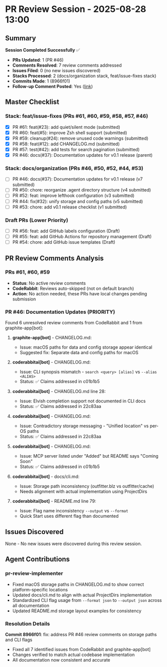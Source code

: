 # PR Review Session - 2025-08-28 13:00

## Summary
**Session Completed Successfully** ✅

- **PRs Updated**: 1 (PR #46)
- **Comments Resolved**: 7 review comments addressed
- **Issues Filed**: 0 (no new issues discovered)
- **Stacks Processed**: 2 (docs/organization stack, feat/issue-fixes stack)
- **Commits Made**: 1 (8966f01)
- **Follow-up Comment Posted**: Yes ([link](https://github.com/outfitter-dev/blz/pull/46#issuecomment-3234439794))

## Master Checklist

### Stack: feat/issue-fixes (PRs #61, #60, #59, #58, #57, #46)
- [x] PR #61: feat(#23): add quiet/silent mode (submitted)
- [x] PR #60: feat(#5): improve Zsh shell support (submitted)  
- [x] PR #59: cleanup(#24): remove unused code warnings (submitted)
- [x] PR #58: feat(#12): add CHANGELOG.md (submitted)
- [x] PR #57: test(#42): add tests for search pagination (submitted)
- [x] PR #46: docs(#37): Documentation updates for v0.1 release (parent)

### Stack: docs/organization (PRs #46, #50, #52, #44, #53)
- [ ] PR #46: docs(#37): Documentation updates for v0.1 release (v7 submitted)
- [ ] PR #50: chore: reorganize .agent directory structure (v4 submitted)
- [ ] PR #52: feat: improve lefthook configuration (v3 submitted)
- [ ] PR #44: fix(#32): unify storage and config paths (v5 submitted)
- [ ] PR #53: chore: add v0.1 release checklist (v1 submitted)

### Draft PRs (Lower Priority)
- [ ] PR #56: feat: add GitHub labels configuration (Draft)
- [ ] PR #55: feat: add GitHub Actions for repository management (Draft)
- [ ] PR #54: chore: add GitHub issue templates (Draft)

## PR Review Comments Analysis

### PRs #61, #60, #59
- **Status**: No active review comments
- **CodeRabbit**: Reviews auto-skipped (not on default branch)
- **Action**: No action needed, these PRs have local changes pending submission

### PR #46: Documentation Updates (PRIORITY)
Found 6 unresolved review comments from CodeRabbit and 1 from graphite-app[bot]:

1. **graphite-app[bot]** - CHANGELOG.md:
   - Issue: macOS paths for data and config storage appear identical
   - Suggested fix: Separate data and config paths for macOS

2. **coderabbitai[bot]** - CHANGELOG.md:
   - Issue: CLI synopsis mismatch - `search <query> [alias]` vs `--alias <ALIAS>`
   - Status: ✅ Claims addressed in c01b1b5

3. **coderabbitai[bot]** - CHANGELOG.md line 28:
   - Issue: Elvish completion support not documented in CLI docs
   - Status: ✅ Claims addressed in 22c83aa

4. **coderabbitai[bot]** - CHANGELOG.md:
   - Issue: Contradictory storage messaging - "Unified location" vs per-OS paths
   - Status: ✅ Claims addressed in 22c83aa

5. **coderabbitai[bot]** - CHANGELOG.md:
   - Issue: MCP server listed under "Added" but README says "Coming Soon"
   - Status: ✅ Claims addressed in c01b1b5

6. **coderabbitai[bot]** - docs/cli.md:
   - Issue: Storage path inconsistency (outfitter.blz vs outfitter/cache)
   - Needs alignment with actual implementation using ProjectDirs

7. **coderabbitai[bot]** - README.md line 79:
   - Issue: Flag name inconsistency `--output` vs `--format`
   - Quick Start uses different flag than documented

## Issues Discovered

None - No new issues were discovered during this review session.

## Agent Contributions

### pr-review-implementer
- Fixed macOS storage paths in CHANGELOG.md to show correct platform-specific locations
- Updated docs/cli.md to align with actual ProjectDirs implementation
- Standardized CLI flag usage from `--format json` to `--output json` across all documentation
- Updated README.md storage layout examples for consistency

### Resolution Details

**Commit 8966f01**: fix: address PR #46 review comments on storage paths and CLI flags
- Fixed all 7 identified issues from CodeRabbit and graphite-app[bot]
- Changes verified to match actual codebase implementation
- All documentation now consistent and accurate